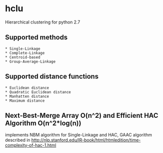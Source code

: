 # hclu 

Hierarchical clustering for python 2.7

## Supported methods 

    * Single-Linkage
    * Complete-Linkage 
    * Centroid-based  
    * Group-Average-Linkage

## Supported distance functions
    * Euclidean distance
    * Quadratic Euclidean distance
    * Manhatten distance 
    * Maximum distance

## Next-Best-Merge Array O(n^2) and Efficient HAC Algorithm O(n^2*log(n))

implements NBM algorithm for Single-Linkage and HAC, GAAC algorithm described in http://nlp.stanford.edu/IR-book/html/htmledition/time-complexity-of-hac-1.html

